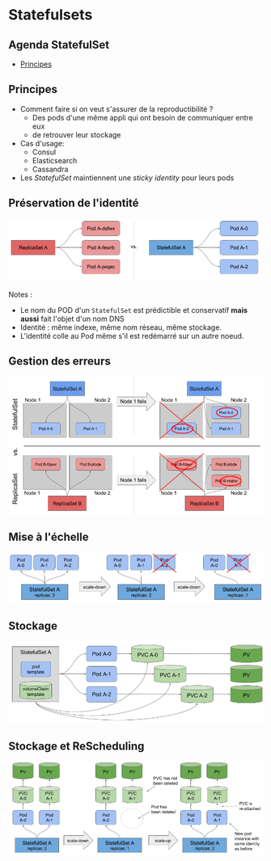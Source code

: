 # Statefulsets

<!-- .slide: class="page-title" -->



## Agenda StatefulSet

- [Principes](#/statefulset-principles)



## Principes

<!-- .slide: id="statefulset-principles" -->

- Comment faire si on veut s'assurer de la reproductibilité ?
  - Des pods d'une même appli qui ont besoin de communiquer entre eux
  - de retrouver leur stockage
- Cas d'usage:
  - Consul
  - Elasticsearch
  - Cassandra
- Les _StatefulSet_ maintiennent une _sticky identity_ pour leurs pods



## Préservation de l'identité

![identity](ressources/kubia-statefulset-identity.png)


Notes :

- Le nom du POD d'un `StatefulSet` est prédictible et conservatif **mais aussi** fait l'objet d'un nom DNS
- Identité : même indexe, même nom réseau, même stockage. 
- L'identité colle au Pod même s'il est redémarré sur un autre noeud.





## Gestion des erreurs

![errors](ressources/kubia-statefulset-failure.png)



## Mise à l'échelle

![errors](ressources/kubia-statefulset-scaling.png)



## Stockage

![errors](ressources/kubia-statefulset-storage.png)



## Stockage et ReScheduling

![storage and rescheduling](ressources/kubia-statefulset-storage-2.png)



<!-- .slide: class="page-questions" -->

